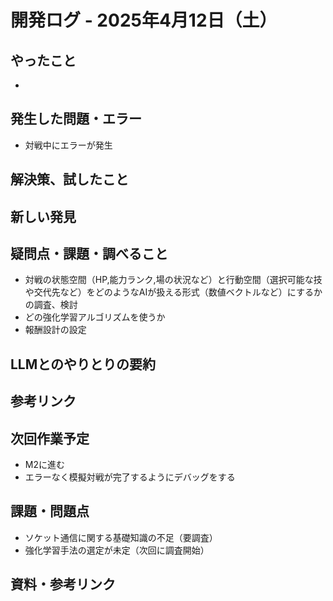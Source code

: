 # 開発ログ - 2025年4月12日（土）

## やったこと
-

## 発生した問題・エラー
- 対戦中にエラーが発生

## 解決策、試したこと

## 新しい発見

## 疑問点・課題・調べること
- 対戦の状態空間（HP,能力ランク,場の状況など）と行動空間（選択可能な技や交代先など）をどのようなAIが扱える形式（数値ベクトルなど）にするかの調査、検討
- どの強化学習アルゴリズムを使うか
- 報酬設計の設定

## LLMとのやりとりの要約

## 参考リンク


## 次回作業予定
- M2に進む
- エラーなく模擬対戦が完了するようにデバッグをする

## 課題・問題点
- ソケット通信に関する基礎知識の不足（要調査）
- 強化学習手法の選定が未定（次回に調査開始）

## 資料・参考リンク